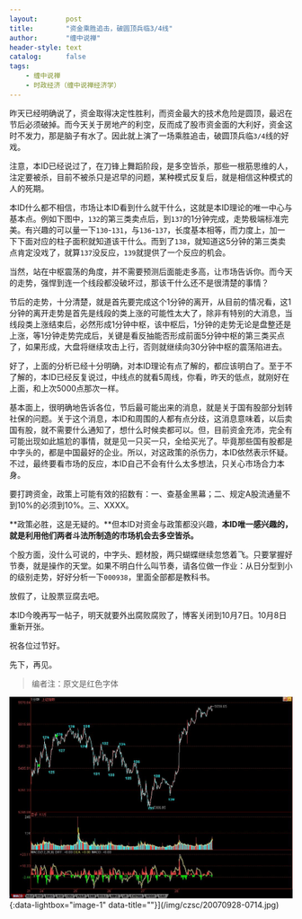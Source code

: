 ```yaml
---
layout:       post
title:        "资金乘胜追击，破圆顶兵临3/4线"
author:       "缠中说禅"
header-style: text
catalog:      false
tags:
    - 缠中说禅
    - 时政经济（缠中说禅经济学）
---
```


昨天已经明确说了，资金取得决定性胜利，而资金最大的技术危险是圆顶，最迟在节后必须破掉。而今天关于房地产的利空，反而成了股市资金面的大利好，资金这时不发力，那是脑子有水了。因此就上演了一场乘胜追击，破圆顶兵临`3/4`线的好戏。



注意，本ID已经说过了，在刀锋上舞蹈阶段，是多空皆杀，那些一根筋思维的人，注定要被杀，目前不被杀只是迟早的问题，某种模式反复后，就是相信这种模式的人的死期。



本ID什么都不相信，市场让本ID看到什么就干什么，这就是本ID理论的唯一中心与基本点。例如下图中，`132`的第三类卖点后，到`137`的1分钟完成，走势极端标准完美。有兴趣的可以量一下`130`-`131`，与`136`-`137`，长度基本相等，而力度上，加一下下面对应的柱子面积就知道该干什么。而到了`138`，就知道这5分钟的第三类卖点肯定没戏了，就算`137`没反应，`139`就提供了一个反应的机会。



当然，站在中枢震荡的角度，并不需要预测后面能走多高，让市场告诉你。而今天的走势，强悍到连一个线段都没破坏过，那该干什么还不是很清楚的事情？



节后的走势，十分清楚，就是首先要完成这个1分钟的离开，从目前的情况看，这1分钟的离开走势是首先是线段的类上涨的可能性太大了，除非有特别的大消息，当线段类上涨结束后，必然形成1分钟中枢，该中枢后，1分钟的走势无论是盘整还是上涨，等1分钟走势完成后，关键是看反抽能否形成前面5分钟中枢的第三类买点了，如果形成，大盘将继续攻击上行，否则就继续向30分钟中枢的震荡陷进去。



好了，上面的分析已经十分明确，对本ID理论有点了解的，都应该明白了。至于不了解的，本ID已经反复说过，中线点的就看5周线，你看，昨天的低点，就刚好在上面，和上次5000点那次一样。



基本面上，很明确地告诉各位，节后最可能出来的消息，就是关于国有股部分划转社保的问题。关于这个消息，本ID和周围的人都有点分歧，这消息意味着，以后卖国有股，就不需要什么通知了，想什么时候卖都可以。但，目前资金充沛，完全有可能出现如此尴尬的事情，就是见一只买一只，全给买光了。毕竟那些国有股都是中字头的，都是中国最好的企业。所以，对这政策的杀伤力，本ID依然表示怀疑。不过，最终要看市场的反应，本ID自己不会有什么太多想法，只关心市场合力本身。



要打跨资金，政策上可能有效的招数有：一、查基金黑幕；二、规定A股流通量不到10%的必须到10%。三、XXXX。



**政策必胜，这是无疑的。**但本ID对资金与政策都没兴趣，**本ID唯一感兴趣的，就是利用他们两者斗法所制造的市场机会去多空皆杀。**



个股方面，没什么可说的，中字头、题材股，两只蝴蝶继续忽悠着飞。只要掌握好节奏，就是操作的天堂。如果不明白什么叫节奏，请各位做一作业：从日分型到小的级别走势，好好分析一下`000938`，里面全部都是教科书。



放假了，让股票豆腐去吧。



本ID今晚再写一帖子，明天就要外出腐败腐败了，博客关闭到10月7日。10月8日重新开张。



祝各位过节好。



先下，再见。



> 编者注：原文是红色字体



![](/img/czsc/20070928-0714.jpg){:data-lightbox="image-1" data-title=""}](/img/czsc/20070928-0714.jpg)
